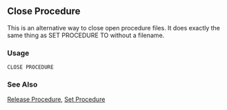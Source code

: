 ## Close Procedure

This is an alternative way to close open procedure files. It does exactly the same thing as SET PROCEDURE TO without a filename.

### Usage

```foxpro
CLOSE PROCEDURE
```
### See Also

[Release Procedure](s4g232.md), [Set Procedure](s4g232.md)